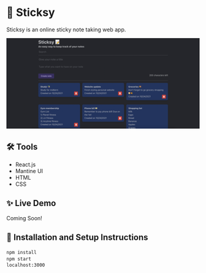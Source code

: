 # 📝 Sticksy

Sticksy is an online sticky note taking web app.

![notes](https://raw.githubusercontent.com/austindflatt/Sticksy/main/sticksy.png)

## 🛠 Tools

* React.js
* Mantine UI
* HTML
* CSS

## ✨ Live Demo

Coming Soon!

## 🚀 Installation and Setup Instructions

```sh
npm install
npm start
localhost:3000
```